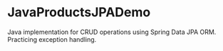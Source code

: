 # JavaProductsJPADemo
Java implementation for CRUD operations using Spring Data JPA ORM. Practicing exception handling.
